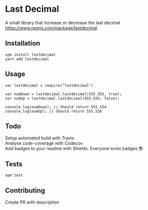 # Last Decimal

A small library that increase or decrease the last decimal  
https://www.npmjs.com/package/lastdecimal

## Installation

`npm install lastdecimal`  
`yarn add lastdecimal`

## Usage

```
var lastdecimal = require("lastdecimal")

var numDown = lastdecimal.lastdecimal(555.555, true);
var numUp = lastdecimal.lastdecimal(555.555, false);

console.log(numDown); // Should return 555.554
console.log(numUp); // Should return 555.556
```

## Todo

Setup automated build with Travis  
Analyse code-coverage with Codecov  
Add badges to your readme with Shields. Everyone loves badges 😎

## Tests

`npm test`

## Contributing

Create PR with description
